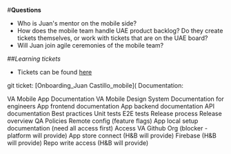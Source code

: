 #**Questions**
- Who is Juan's mentor on the mobile side?
- How does the mobile team handle UAE product backlog? Do they create tickets themselves, or work with tickets that are on the UAE board?
- Will Juan join agile ceremonies of the mobile team?


##*Learning tickets*
- Tickets can be found [here](https://github.com/department-of-veterans-affairs/va-mobile-app/labels/Good%20first%20issue)




git ticket: [Onboarding_Juan Castillo_mobile](
Documentation:

VA Mobile App Documentation
VA Mobile Design System Documentation for engineers
App frontend documentation
App backend documentation
API documentation
Best practices
Unit tests
E2E tests
Release process
Release overview
QA Policies
Remote config (feature flags)
App local setup documentation (need all access first)
Access
VA Github Org (blocker - platform will provide)
App store connect (H&B will provide)
Firebase (H&B will provide)
Repo write access (H&B will provide)
